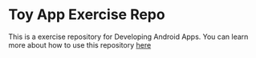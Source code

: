 # Toy App Exercise Repo

This is a exercise repository for Developing Android Apps. You can learn more about how to use this repository [here](https://www.naver.com)


